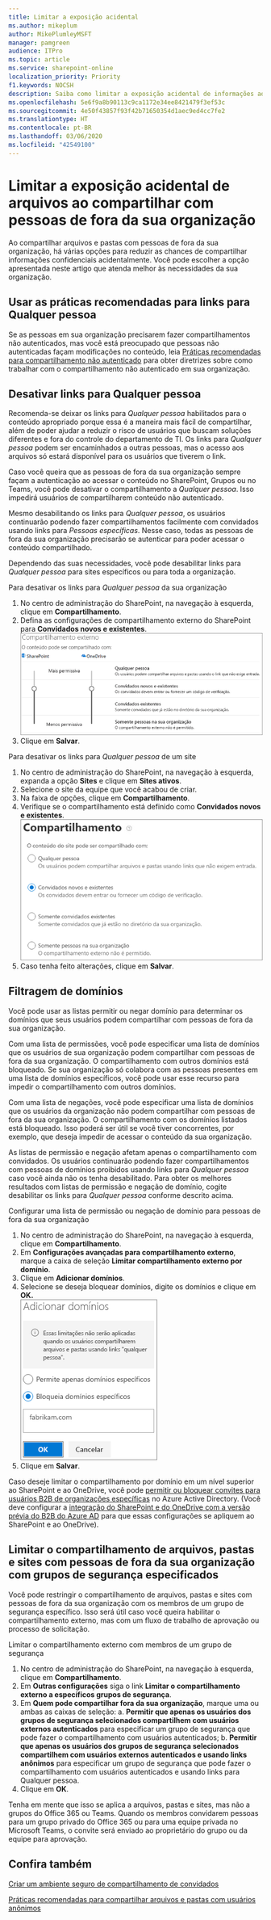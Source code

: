 ```yaml
---
title: Limitar a exposição acidental
ms.author: mikeplum
author: MikePlumleyMSFT
manager: pamgreen
audience: ITPro
ms.topic: article
ms.service: sharepoint-online
localization_priority: Priority
f1.keywords: NOCSH
description: Saiba como limitar a exposição acidental de informações ao compartilhar arquivos com pessoas de fora da sua organização.
ms.openlocfilehash: 5e6f9a8b90113c9ca1172e34ee8421479f3ef53c
ms.sourcegitcommit: 4e50f43857f93f42b71650354d1aec9ed4cc7fe2
ms.translationtype: HT
ms.contentlocale: pt-BR
ms.lasthandoff: 03/06/2020
ms.locfileid: "42549100"
---
```

# <a name="limit-accidental-exposure-to-files-when-sharing-with-people-outside-your-organization"></a>Limitar a exposição acidental de arquivos ao compartilhar com pessoas de fora da sua organização

Ao compartilhar arquivos e pastas com pessoas de fora da sua organização, há várias opções para reduzir as chances de compartilhar informações confidenciais acidentalmente. Você pode escolher a opção apresentada neste artigo que atenda melhor às necessidades da sua organização.

## <a name="use-best-practices-for-anyone-links"></a>Usar as práticas recomendadas para links para Qualquer pessoa

Se as pessoas em sua organização precisarem fazer compartilhamentos não autenticados, mas você está preocupado que pessoas não autenticadas façam modificações no conteúdo, leia [Práticas recomendadas para compartilhamento não autenticado](best-practices-anonymous-sharing.md) para obter diretrizes sobre como trabalhar com o compartilhamento não autenticado em sua organização.

## <a name="turn-off-anyone-links"></a>Desativar links para Qualquer pessoa

Recomenda-se deixar os links para *Qualquer pessoa* habilitados para o conteúdo apropriado porque essa é a maneira mais fácil de compartilhar, além de poder ajudar a reduzir o risco de usuários que buscam soluções diferentes e fora do controle do departamento de TI. Os links para *Qualquer pessoa* podem ser encaminhados a outras pessoas, mas o acesso aos arquivos só estará disponível para os usuários que tiverem o link.

Caso você queira que as pessoas de fora da sua organização sempre façam a autenticação ao acessar o conteúdo no SharePoint, Grupos ou no Teams, você pode desativar o compartilhamento a *Qualquer pessoa*. Isso impedirá usuários de compartilharem conteúdo não autenticado.

Mesmo desabilitando os links para *Qualquer pessoa*, os usuários continuarão podendo fazer compartilhamentos facilmente com convidados usando links para *Pessoas específicas*. Nesse caso, todas as pessoas de fora da sua organização precisarão se autenticar para poder acessar o conteúdo compartilhado.

Dependendo das suas necessidades, você pode desabilitar links para *Qualquer pessoa* para sites específicos ou para toda a organização.

Para desativar os links para *Qualquer pessoa* da sua organização
1. No centro de administração do SharePoint, na navegação à esquerda, clique em **Compartilhamento**.
2. Defina as configurações de compartilhamento externo do SharePoint para **Convidados novos e existentes**.</br>
   ![Captura de tela das configurações de compartilhamento externo do site do SharePoint](media/sharepoint-organization-external-sharing-controls-new-users.png)
3. Clique em **Salvar**.

Para desativar os links para *Qualquer pessoa* de um site
1. No centro de administração do SharePoint, na navegação à esquerda, expanda a opção **Sites** e clique em **Sites ativos**.
2. Selecione o site da equipe que você acabou de criar.
3. Na faixa de opções, clique em **Compartilhamento**.
4. Verifique se o compartilhamento está definido como **Convidados novos e existentes**.</br>
   ![Captura de tela das configurações de compartilhamento externo do site do SharePoint](media/sharepoint-site-external-sharing-settings.png)
5. Caso tenha feito alterações, clique em **Salvar**.

## <a name="domain-filtering"></a>Filtragem de domínios

Você pode usar as listas permitir ou negar domínio para determinar os domínios que seus usuários podem compartilhar com pessoas de fora da sua organização.

Com uma lista de permissões, você pode especificar uma lista de domínios que os usuários de sua organização podem compartilhar com pessoas de fora da sua organização. O compartilhamento com outros domínios está bloqueado. Se sua organização só colabora com as pessoas presentes em uma lista de domínios específicos, você pode usar esse recurso para impedir o compartilhamento com outros domínios.

Com uma lista de negações, você pode especificar uma lista de domínios que os usuários da organização não podem compartilhar com pessoas de fora da sua organização. O compartilhamento com os domínios listados está bloqueado. Isso poderá ser útil se você tiver concorrentes, por exemplo, que deseja impedir de acessar o conteúdo da sua organização.

As listas de permissão e negação afetam apenas o compartilhamento com convidados. Os usuários continuarão podendo fazer compartilhamentos com pessoas de domínios proibidos usando links para *Qualquer pessoa* caso você ainda não os tenha desabilitado. Para obter os melhores resultados com listas de permissão e negação de domínio, cogite desabilitar os links para *Qualquer pessoa* conforme descrito acima.

Configurar uma lista de permissão ou negação de domínio para pessoas de fora da sua organização
1. No centro de administração do SharePoint, na navegação à esquerda, clique em **Compartilhamento**.
2. Em **Configurações avançadas para compartilhamento externo**, marque a caixa de seleção **Limitar compartilhamento externo por domínio**.
3. Clique em **Adicionar domínios**.
4. Selecione se deseja bloquear domínios, digite os domínios e clique em **OK.**</br>
   ![Captura de tela das configurações de limite de compartilhamento externo por domínio do SharePoint](media/sharepoint-sharing-block-domain.png)
5. Clique em **Salvar**.

Caso deseje limitar o compartilhamento por domínio em um nível superior ao SharePoint e ao OneDrive, você pode [permitir ou bloquear convites para usuários B2B de organizações específicas](https://docs.microsoft.com/azure/active-directory/b2b/allow-deny-list) no Azure Active Directory. (Você deve configurar a [integração do SharePoint e do OneDrive com a versão prévia do B2B do Azure AD](https://docs.microsoft.com/sharepoint/sharepoint-azureb2b-integration-preview) para que essas configurações se apliquem ao SharePoint e ao OneDrive).

## <a name="limit-sharing-of-files-folders-and-sites-with-people-outside-your-organization-to-specified-security-groups"></a>Limitar o compartilhamento de arquivos, pastas e sites com pessoas de fora da sua organização com grupos de segurança especificados

Você pode restringir o compartilhamento de arquivos, pastas e sites com pessoas de fora da sua organização com os membros de um grupo de segurança específico. Isso será útil caso você queira habilitar o compartilhamento externo, mas com um fluxo de trabalho de aprovação ou processo de solicitação.

Limitar o compartilhamento externo com membros de um grupo de segurança
1. No centro de administração do SharePoint, na navegação à esquerda, clique em **Compartilhamento**.
2. Em **Outras configurações** siga o link **Limitar o compartilhamento externo a específicos grupos de segurança**.
3. Em **Quem pode compartilhar fora da sua organização**, marque uma ou ambas as caixas de seleção: a. **Permitir que apenas os usuários dos grupos de segurança selecionados compartilhem com usuários externos autenticados** para especificar um grupo de segurança que pode fazer o compartilhamento com usuários autenticados; b. **Permitir que apenas os usuários dos grupos de segurança selecionados compartilhem com usuários externos autenticados e usando links anônimos** para especificar um grupo de segurança que pode fazer o compartilhamento com usuários autenticados e usando links para Qualquer pessoa.
4. Clique em **OK**.

Tenha em mente que isso se aplica a arquivos, pastas e sites, mas não a grupos do Office 365 ou Teams. Quando os membros convidarem pessoas para um grupo privado do Office 365 ou para uma equipe privada no Microsoft Teams, o convite será enviado ao proprietário do grupo ou da equipe para aprovação.

## <a name="see-also"></a>Confira também

[Criar um ambiente seguro de compartilhamento de convidados](create-a-secure-guest-sharing-environment.md)

[Práticas recomendadas para compartilhar arquivos e pastas com usuários anônimos](best-practices-anonymous-sharing.md)